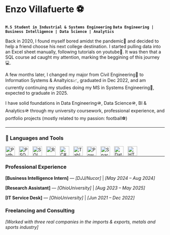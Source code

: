 # Enzo Villafuerte ⚽

**`M.S Student in Industrial & Systems Engineering`**
**`Data Engineering | Business Intelligence | Data Science | Analytics`**

Back in 2020, I found myself bored amidst the pandemic🦠 and decided to help a friend choose his next college destination. I started pulling data into an Excel sheet manually, following tutorials on youtube📼. It was then that a SQL course ad caught my attention, marking the beggining of this journey💻.

A few months later, I changed my major from Civil Engineering👷 to Information Systems & Analtyics📈, graduated in Dec 2022, and am currently continuing my studies doing my MS in Systems Engineering🧮, expected to graduate in 2025.

I have solid foundations in Data Engineering🪖, Data Science🪖, BI & Analytics🪖 through my university coursework, professional experience, and portfolio projects (mostly related to my passion: football⚽)

---

### 🧰 Languages and Tools

<img align="left" alt="Python" width="30px" style="padding-right:10px;" src="https://cdn.jsdelivr.net/gh/devicons/devicon/icons/python/python-plain.svg" />
<img align="left" alt="PSQL" width="30px" style="padding-right:10px;" src="https://cdn.jsdelivr.net/gh/devicons/devicon/icons/postgresql/postgresql-original.svg" />
<img align="left" alt="SQL" width="30px" style="padding-right:10px;" src="https://cdn.jsdelivr.net/gh/devicons/devicon@latest/icons/azuresqldatabase/azuresqldatabase-original.svg" />
<img align="left" alt="R" width="30px" style="padding-right:10px;" src="https://cdn.jsdelivr.net/gh/devicons/devicon/icons/r/r-original.svg" />
<img align="left" alt="C#" width="30px" style="padding-right:10px;" src="https://cdn.jsdelivr.net/gh/devicons/devicon/icons/csharp/csharp-original.svg" />
<img align="left" alt="Tableau" width="30px" style="padding-right:10px;" src="https://cdn.worldvectorlogo.com/logos/tableau-software.svg" />
<img align="left" alt="PowerBi" width="30px" style="padding-right:10px;" src="https://cdn.worldvectorlogo.com/logos/power-bi.svg" />
<img align="left" alt="Spark" width="30px" style="padding-right:10px;" src="https://cdn.jsdelivr.net/gh/devicons/devicon@latest/icons/apachespark/apachespark-original-wordmark.svg" />
<img align="left" alt="Databricks" width="30px" style="padding-right:10px;" src="https://www.vectorlogo.zone/logos/databricks/databricks-icon.svg" />
<img align="left" alt="HTML" width="30px" style="padding-right:10px;" src="https://cdn.jsdelivr.net/gh/devicons/devicon/icons/html5/html5-plain.svg" />
<br />

---

###  Professional Experience

**[Business Intelligence Intern]** — *[DJJ/Nucor]* | *[May 2024 – Aug 2024]*

**[Research Assistant]** — *[OhioUniversity]* | *[Aug 2023 – May 2025]*

**[IT Service Desk]** — *[OhioUniversity]* | *[Jun 2021 – Dec 2022]*

###  Freelancing and Consulting
*[Worked with three real companies in the imports & exports, metals and sports industry]*

<!--
**enzovillafuerte/enzovillafuerte** is a ✨ _special_ ✨ repository because its `README.md` (this file) appears on your GitHub profile.

Here are some ideas to get you started:

- 🔭 I’m currently working on ...
- 🌱 I’m currently learning ...
- 👯 I’m looking to collaborate on ...
- 🤔 I’m looking for help with ...
- 💬 Ask me about ...
- 📫 How to reach me: ...
- 😄 Pronouns: ...
- ⚡ Fun fact: ...
-->

